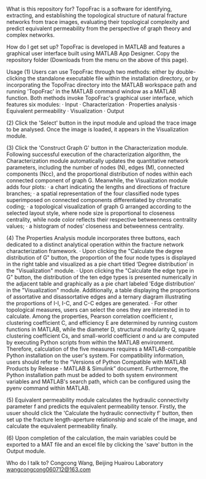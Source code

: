 What is this repository for?
TopoFrac is a software for identifying, extracting, and establishing the topological structure of natural fracture networks from trace images,
evaluating their topological complexity and predict equivalent permeability from the perspective of graph theory and complex networks.

How do I get set up?
TopoFrac is developed in MATLAB and features a graphical user interface built using MATLAB App Designer. 
Copy the repository folder (Downloads from the menu on the above of this page). 

Usage
(1) Users can use TopoFrac through two methods: either by double-clicking the standalone executable file within the installation directory, 
or by incorporating the TopoFrac directory into the MATLAB workspace path and running 'TopoFrac' in the MATLAB command window as a MATLAB function. 
Both methods invoke TopoFrac's graphical user interface, which features six modules:
  · Input
  · Characterization
  · Properties analysis
  · Equivalent permeability
  · Visualization
  · Output

(2) Click the 'Select' button in the input module and upload the trace image to be analysed. Once the image is loaded, it appears in the Visualization module. 

(3) Click the 'Construct Graph G' button in the Characterization module. Following successful execution of the characterization algorithm, 
the Characterization module automatically updates the quantitative network parameters, including the number of nodes (N), edges (M), connected components (Ncc), 
and the proportional distribution of nodes within each connected component of graph G. Meanwhile, the Visualization module adds four plots: 
  · a chart indicating the lengths and directions of fracture branches;
  · a spatial representation of the four classified node types superimposed on connected components differentiated by chromatic coding;
  · a topological visualization of graph G arranged according to the selected layout style, where node size is proportional to closeness centrality, while node color reflects their respective betweenness centrality values;
  · a histogram of nodes’ closeness and betweenness centrality.

(4) The Properties Analysis module incorporates three buttons, each dedicated to a distinct analytical operation within the fracture network characterization framework.
  · Upon clicking the "Calculate the degree distribution of G" button, the proportion of the four node types is displayed in the right table and visualized as a pie chart titled ‘Degree distribution’ in the "Visualization" module. 
  · Upon clicking the "Calculate the edge type in G" button, the distribution of the ten edge types is presented numerically in the adjacent table and graphically as a pie chart labeled 'Edge distribution' in the "Visualization" module. 
    Additionally, a table displaying the proportions of assortative and disassortative edges and a ternary diagram illustrating the proportions of I-I, I-C, and C-C edges are generated.
  · For other topological measures, users can select the ones they are interested in to calculate. 
    Among the properties, Pearson correlation coefficient r, clustering coefficient C, and efficiency E are determined by running custom functions in MATLAB, 
    while the diameter D, structural modularity Q, square clustering coefficient Cs, and small-world coefficient σ and ω are computed by executing Python scripts from within the MATLAB environment. 
    Therefore, calculation of the five measures requires a MATLAB-compatible Python installation on the user's system. 
    For compatibility information, users should refer to the “Versions of Python Compatible with MATLAB Products by Release - MATLAB & Simulink” document. 
    Furthermore, the Python installation path must be added to both system environment variables and MATLAB's search path, which can be configured using the pyenv command within MATLAB. 

(5) Equivalent permeability module calculates the hydraulic connectivity parameter f and predicts the equivalent permeability tensor. Firstly, the usuer should click the 'Calculate the hydraulic connectivity f' button, 
then set up the fracture length-aperture relationship and scale of the image, and calculate the equivalent permeability finally.

(6) Upon completion of the calculation, the main variables could be exported to a MAT file and an excel file by clicking the 'save' button in the Output module. 



Who do I talk to?
Congcong Wang, Beijing Huairou Laboratory
wangcongcong060712@163.com
